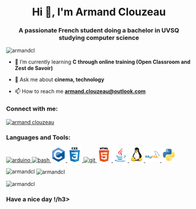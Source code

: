 <h1 align="center">Hi 👋, I'm Armand Clouzeau</h1>
<h3 align="center">A passionate French student doing a bachelor in UVSQ studying computer science</h3>

<p align="left"> <img src="https://komarev.com/ghpvc/?username=armandcl&label=Profile%20views&color=0e75b6&style=flat" alt="armandcl" /> </p>

- 🌱 I’m currently learning **C through online training (Open Classroom and Zest de Savoir)**

- 💬 Ask me about **cinema, technology**

- 📫 How to reach me **armand.clouzeau@outlook.com**

<h3 align="left">Connect with me:</h3>
<p align="left">
<a href="https://linkedin.com/in/armand clouzeau" target="blank"><img align="center" src="https://raw.githubusercontent.com/rahuldkjain/github-profile-readme-generator/master/src/images/icons/Social/linked-in-alt.svg" alt="armand clouzeau" height="30" width="40" /></a>
</p>

<h3 align="left">Languages and Tools:</h3>
<p align="left"> <a href="https://www.arduino.cc/" target="_blank" rel="noreferrer"> <img src="https://cdn.worldvectorlogo.com/logos/arduino-1.svg" alt="arduino" width="40" height="40"/> </a> <a href="https://www.gnu.org/software/bash/" target="_blank" rel="noreferrer"> <img src="https://www.vectorlogo.zone/logos/gnu_bash/gnu_bash-icon.svg" alt="bash" width="40" height="40"/> </a> <a href="https://www.cprogramming.com/" target="_blank" rel="noreferrer"> <img src="https://raw.githubusercontent.com/devicons/devicon/master/icons/c/c-original.svg" alt="c" width="40" height="40"/> </a> <a href="https://www.w3schools.com/css/" target="_blank" rel="noreferrer"> <img src="https://raw.githubusercontent.com/devicons/devicon/master/icons/css3/css3-original-wordmark.svg" alt="css3" width="40" height="40"/> </a> <a href="https://git-scm.com/" target="_blank" rel="noreferrer"> <img src="https://www.vectorlogo.zone/logos/git-scm/git-scm-icon.svg" alt="git" width="40" height="40"/> </a> <a href="https://www.w3.org/html/" target="_blank" rel="noreferrer"> <img src="https://raw.githubusercontent.com/devicons/devicon/master/icons/html5/html5-original-wordmark.svg" alt="html5" width="40" height="40"/> </a> <a href="https://www.java.com" target="_blank" rel="noreferrer"> <img src="https://raw.githubusercontent.com/devicons/devicon/master/icons/java/java-original.svg" alt="java" width="40" height="40"/> </a> <a href="https://www.linux.org/" target="_blank" rel="noreferrer"> <img src="https://raw.githubusercontent.com/devicons/devicon/master/icons/linux/linux-original.svg" alt="linux" width="40" height="40"/> </a> <a href="https://www.mysql.com/" target="_blank" rel="noreferrer"> <img src="https://raw.githubusercontent.com/devicons/devicon/master/icons/mysql/mysql-original-wordmark.svg" alt="mysql" width="40" height="40"/> </a> <a href="https://www.python.org" target="_blank" rel="noreferrer"> <img src="https://raw.githubusercontent.com/devicons/devicon/master/icons/python/python-original.svg" alt="python" width="40" height="40"/> </a> </p>

<p><img align="left" src="https://github-readme-stats.vercel.app/api/top-langs?username=armandcl&show_icons=true&locale=en&layout=compact" alt="armandcl" /></p>

<p>&nbsp;<img align="center" src="https://github-readme-stats.vercel.app/api?username=armandcl&show_icons=true&locale=en" alt="armandcl" /></p>

<p><img align="center" src="https://github-readme-streak-stats.herokuapp.com/?user=armandcl&" alt="armandcl" /></p>

<h3>Have a nice day !/h3>
